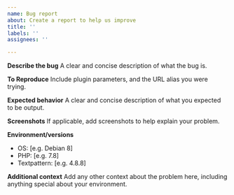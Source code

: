 ```yaml
---
name: Bug report
about: Create a report to help us improve
title: ''
labels: ''
assignees: ''

---
```


**Describe the bug**
A clear and concise description of what the bug is.

**To Reproduce**
Include plugin parameters, and the URL alias you were trying.

**Expected behavior**
A clear and concise description of what you expected to be output.

**Screenshots**
If applicable, add screenshots to help explain your problem.

**Environment/versions**
 - OS: [e.g. Debian 8]
 - PHP: [e.g. 7.8]
 - Textpattern: [e.g. 4.8.8]

**Additional context**
Add any other context about the problem here, including anything special about your environment.
